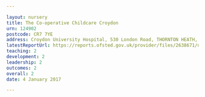 ```yaml
---

layout: nursery
title: The Co-operative Childcare Croydon
urn: 124902
postcode: CR7 7YE
address: Croydon University Hospital, 530 London Road, THORNTON HEATH, Surrey, CR7 7YE
latestReportUrl: https://reports.ofsted.gov.uk/provider/files/2638671/urn/124902.pdf
teaching: 2
development: 2
leadership: 2
outcomes: 2
overall: 2
date: 4 January 2017

---
```

